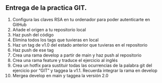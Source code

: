 ## Entrega de la practica GIT.

1. Configura las claves RSA en tu ordenador para poder autenticarte en GitHub
2. Añade el origen a tu repositorio local
3. Haz push del código
4. Elimina todos los tags que tuvieras en local
5. Haz un tag de v1.0 del estado anterior que tuvieras en el repositorio
6. Haz push de ese tag
7. Crea una rama develop a partir de main y haz push al repositorio
8. Crea una rama feature y traduce el ejercicio al inglés
9. Crea un hotfix para sustituir todas las ocurrencias de la palabra git del ejercicio por
“GIT” y taggea la v1.1. Recuerda integrar la rama en develop
10. Mergea develop en main y taggea la versión 2.0

